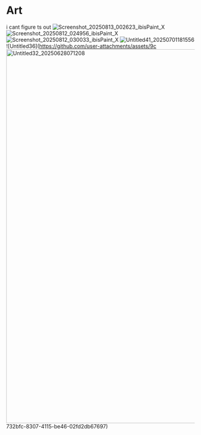 # Art
i cant figure ts out
![Screenshot_20250813_002623_ibisPaint_X](https://github.com/user-attachments/assets/e6102802-8a42-4bf5-838a-2caef46b851c)
![Screenshot_20250812_024956_ibisPaint_X](https://github.com/user-attachments/assets/67a27949-dd0b-4afb-95b0-1fa1c5fbf2eb)
![Screenshot_20250812_030033_ibisPaint_X](https://github.com/user-attachments/assets/d27b03c9-d3da-4b5d-a369-252ef15e2958)
![Untitled41_20250701181556](https://github.com/user-attachments/assets/573befac-1933-4b0d-91d5-e1d3f78d721d)
![Untitled36](https://github.com/user-attachments/assets/9c<img width="1000" height="1000" alt="Untitled32_20250628071208" src="https://github.com/user-attachments/assets/6522b670-25de-4262-b44c-1ddbed926b8c" />
732bfc-8307-4115-be46-02fd2db67697)
